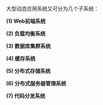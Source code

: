 大型动态应用系统又可分为几个子系统：

**(1) Web前端系统**

**(2) 负载均衡系统**

**(3) 数据库集群系统**

**(4) 缓存系统**

**(5) 分布式存储系统**

**(6) 分布式服务器管理系统**

**(7) 代码分发系统**